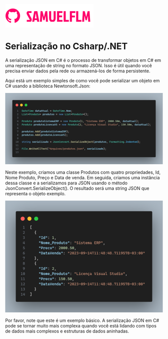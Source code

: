 <img src="Image/logo.png" alt="logo_samuelflm">


# Serialização no Csharp/.NET

<p>A serialização JSON em C# é o processo de transformar objetos em C# em uma representação de string no formato JSON. Isso é útil quando você precisa enviar dados pela rede ou armazená-los de forma persistente.

Aqui está um exemplo simples de como você pode serializar um objeto em C# usando a biblioteca Newtonsoft.Json:
</p>

<img src="Image/code.png" alt="logo_samuelflm">

<p>
Neste exemplo, criamos uma classe Produtos com quatro propriedades, Id, Nome Produto, Preço e Data de venda. Em seguida, criamos uma instância dessa classe e a serializamos para JSON usando o método JsonConvert.SerializeObject(). O resultado será uma string JSON que representa o objeto exemplo.
</p>

<img src="Image/json.png" alt="logo_samuelflm">

<p>
Por favor, note que este é um exemplo básico. A serialização JSON em C# pode se tornar muito mais complexa quando você está lidando com tipos de dados mais complexos e estruturas de dados aninhadas.
</p>